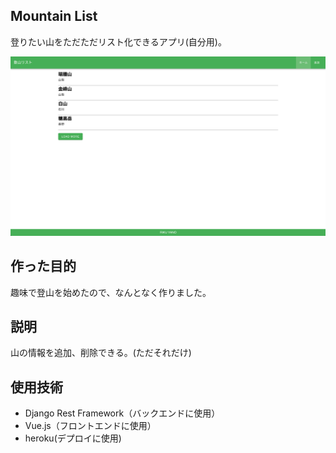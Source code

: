 ## Mountain List
登りたい山をただただリスト化できるアプリ(自分用)。

![](mountain_list_image.png)

## 作った目的
趣味で登山を始めたので、なんとなく作りました。


## 説明
山の情報を追加、削除できる。(ただそれだけ)

## 使用技術
* Django Rest Framework（バックエンドに使用）
* Vue.js（フロントエンドに使用）
* heroku(デプロイに使用)
